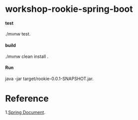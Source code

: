 # workshop-rookie-spring-boot


#### test
./mvnw test.

#### build 
./mvnw clean install .

#### Run
java -jar target/rookie-0.0.1-SNAPSHOT.jar.

# Reference
1.[Spring Document](https://docs.spring.io/spring/docs/current/spring-framework-reference/index.html).


